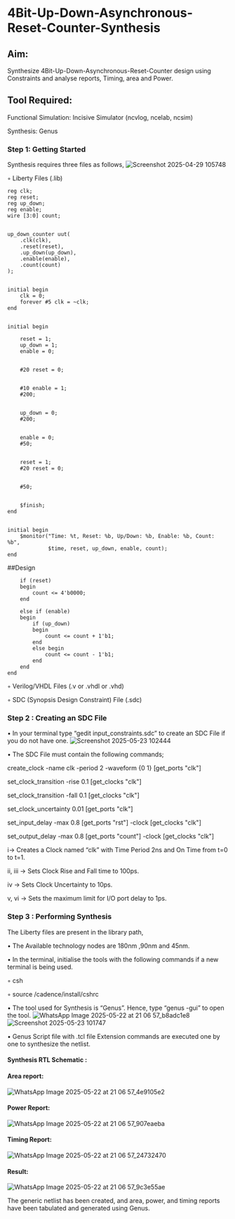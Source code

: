 # 4Bit-Up-Down-Asynchronous-Reset-Counter-Synthesis

## Aim:

Synthesize 4Bit-Up-Down-Asynchronous-Reset-Counter design using Constraints and analyse reports, Timing, area and Power.

## Tool Required:

Functional Simulation: Incisive Simulator (ncvlog, ncelab, ncsim)

Synthesis: Genus

### Step 1: Getting Started

Synthesis requires three files as follows,
![Screenshot 2025-04-29 105748](https://github.com/user-attachments/assets/ecc89ab0-fb49-45f1-ae42-36fc044d186d)

◦ Liberty Files (.lib)

```
reg clk;
reg reset;
reg up_down;
reg enable;
wire [3:0] count;


up_down_counter uut(
    .clk(clk),
    .reset(reset),
    .up_down(up_down),
    .enable(enable),
    .count(count)
);


initial begin
    clk = 0;
    forever #5 clk = ~clk;  
end


initial begin

    reset = 1;
    up_down = 1;
    enable = 0;
    

    #20 reset = 0;
    

    #10 enable = 1;
    #200;  
    

    up_down = 0;
    #200;  
    

    enable = 0;
    #50;
    

    reset = 1;
    #20 reset = 0;
    

    #50;
    

    $finish;
end


initial begin
    $monitor("Time: %t, Reset: %b, Up/Down: %b, Enable: %b, Count: %b", 
             $time, reset, up_down, enable, count);
end
```
##Design
```always @(posedge clk or posedge reset) begin
    if (reset) 
    begin
        count <= 4'b0000;
    end

    else if (enable)
    begin
        if (up_down)
        begin
            count <= count + 1'b1;
        end
        else begin
            count <= count - 1'b1;
        end
    end
end
```
◦ Verilog/VHDL Files (.v or .vhdl or .vhd)

◦ SDC (Synopsis Design Constraint) File (.sdc)

 ### Step 2 : Creating an SDC File

•	In your terminal type “gedit input_constraints.sdc” to create an SDC File if you do not have one.
![Screenshot 2025-05-23 102444](https://github.com/user-attachments/assets/12a398bd-81fc-40d0-bb34-c6cac33bed7a)

•	The SDC File must contain the following commands;

create_clock -name clk -period 2 -waveform {0 1} [get_ports "clk"]

set_clock_transition -rise 0.1 [get_clocks "clk"]

set_clock_transition -fall 0.1 [get_clocks "clk"]

set_clock_uncertainty 0.01 [get_ports "clk"]

set_input_delay -max 0.8 [get_ports "rst"] -clock [get_clocks "clk"]

set_output_delay -max 0.8 [get_ports "count"] -clock [get_clocks "clk"]

i→ Creates a Clock named “clk” with Time Period 2ns and On Time from t=0 to t=1.

ii, iii → Sets Clock Rise and Fall time to 100ps.

iv → Sets Clock Uncertainty to 10ps.

v, vi → Sets the maximum limit for I/O port delay to 1ps.

### Step 3 : Performing Synthesis

The Liberty files are present in the library path,

• The Available technology nodes are 180nm ,90nm and 45nm.

• In the terminal, initialise the tools with the following commands if a new terminal is being
used.

◦ csh

◦ source /cadence/install/cshrc

• The tool used for Synthesis is “Genus”. Hence, type “genus -gui” to open the tool.
![WhatsApp Image 2025-05-22 at 21 06 57_b8adc1e8](https://github.com/user-attachments/assets/05b94d19-1617-4b63-bc2e-7bb68dd25462)
![Screenshot 2025-05-23 101747](https://github.com/user-attachments/assets/17856a91-2434-4472-a416-84573f7b3ff8)

• Genus Script file with .tcl file Extension commands are executed one by one to synthesize the netlist.

#### Synthesis RTL Schematic :

#### Area report:
![WhatsApp Image 2025-05-22 at 21 06 57_4e9105e2](https://github.com/user-attachments/assets/7cc587d6-115e-4fce-aee9-d02114ebc3a1)

#### Power Report:
![WhatsApp Image 2025-05-22 at 21 06 57_907eaeba](https://github.com/user-attachments/assets/0515ba4a-b760-41d4-85a2-b289bf87c09d)

#### Timing Report: 
![WhatsApp Image 2025-05-22 at 21 06 57_24732470](https://github.com/user-attachments/assets/121e25b2-4388-4a1d-88d9-6c2ffa2b1dc8)

#### Result: 
![WhatsApp Image 2025-05-22 at 21 06 57_9c3e55ae](https://github.com/user-attachments/assets/508cb8f3-80df-49b3-b811-30b138734cef)

The generic netlist has been created, and area, power, and timing reports have been tabulated and generated using Genus.





